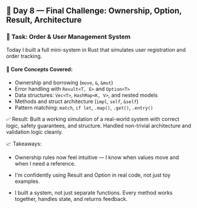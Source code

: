 ## 📅 Day 8 — Final Challenge: Ownership, Option, Result, Architecture

### 🔧 Task: Order & User Management System

Today I built a full mini-system in Rust that simulates user registration and order tracking.

#### 🧠 Core Concepts Covered:
- Ownership and borrowing (`move`, `&`, `&mut`)
- Error handling with `Result<T, E>` and `Option<T>`
- Data structures: `Vec<T>`, `HashMap<K, V>`, and nested models
- Methods and struct architecture (`impl`, `self`, `&self`)
- Pattern matching: `match`, `if let`, `.map()`, `.get()`, `.entry()`

✅ Result:
Built a working simulation of a real-world system with correct logic, safety guarantees, and structure.
Handled non-trivial architecture and validation logic cleanly.

📈 Takeaways:
* Ownership rules now feel intuitive — I know when values move and when I need a reference.

* I'm confidently using Result and Option in real code, not just toy examples.

* I built a system, not just separate functions. Every method works together, handles state, and returns feedback.

